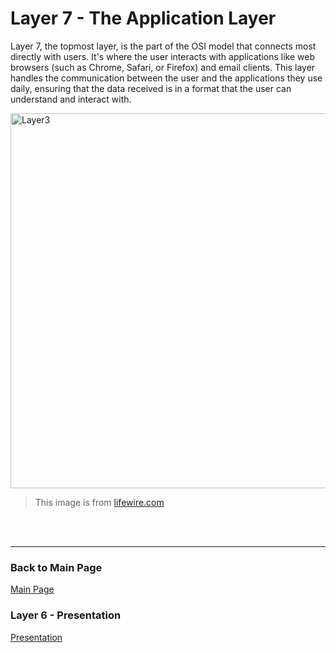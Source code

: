 # Layer 7 - The Application Layer

Layer 7, the topmost layer, is the part of the OSI model that connects most directly with users. It's where the user interacts with applications like web browsers (such as Chrome, Safari, or Firefox) and email clients. This layer handles the communication between the user and the applications they use daily, ensuring that the data received is in a format that the user can understand and interact with.

<img src= "https://www.lifewire.com/thmb/ibtZwvrxNPf2tdBI8wobKb2o5eQ=/750x0/filters:no_upscale():max_bytes(150000):strip_icc():format(webp)/layers-of-the-osi-model-illustrated-818017-finalv1-8-ct-089b2573bf47462d85f9343f50329f72.png" alt="Layer3" width="600" />

> This image is from [lifewire.com](https://www.lifewire.com/layers-of-the-osi-model-illustrated-818017)
 <br>
 <br>
 
---
### Back to Main Page
[Main Page](README.md)
### Layer 6 - Presentation
[Presentation](presentation.md)
